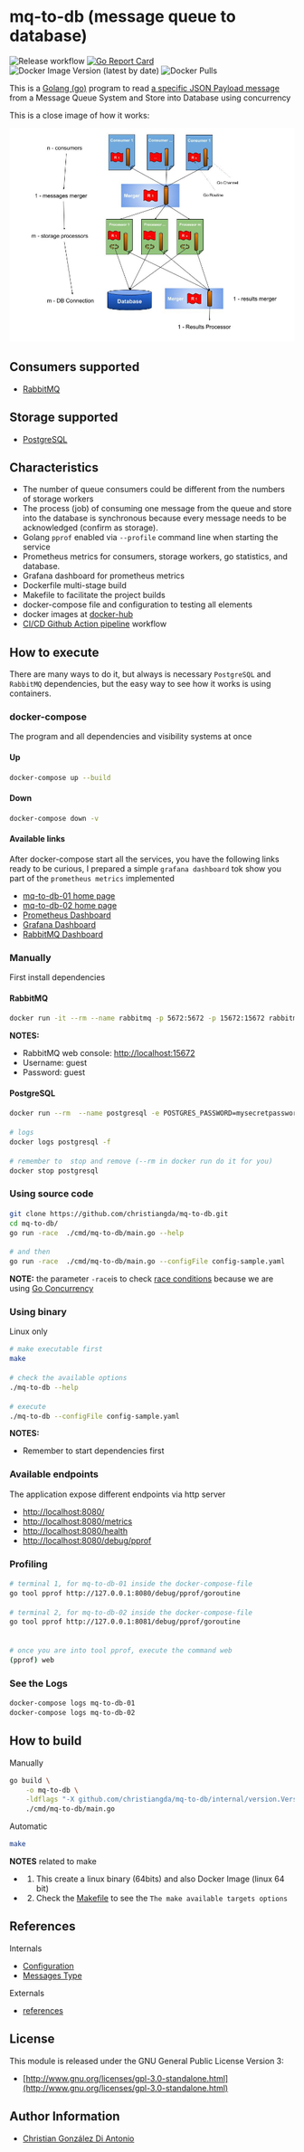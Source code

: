 # mq-to-db (message queue to database)

![Release workflow](https://github.com/christiangda/mq-to-db/workflows/Release%20workflow/badge.svg)
[![Go Report Card](https://goreportcard.com/badge/github.com/christiangda/mq-to-db)](https://goreportcard.com/report/github.com/christiangda/mq-to-db)
![Docker Image Version (latest by date)](https://img.shields.io/docker/v/christiangda/mq-to-db?style=plastic)
![Docker Pulls](https://img.shields.io/docker/pulls/christiangda/mq-to-db?style=plastic)

This is a [Golang (go)](https://golang.org/) program to read [a specific JSON Payload message](docs/messages.md) from a Message Queue System and Store into Database using concurrency

This is a close image of how it works:

![mq-to-db](images/nxconsumers-mxworkers.jpg)

## Consumers supported

* [RabbitMQ](https://www.rabbitmq.com/)

## Storage supported

* [PostgreSQL](https://www.postgresql.org/)

## Characteristics

* The number of queue consumers could be different from the numbers of storage workers
* The process (job) of consuming one message from the queue and store into the database is synchronous because every message needs to be acknowledged (confirm as storage).
* Golang `pprof` enabled via `--profile` command line when starting the service
* Prometheus metrics for consumers, storage workers, go statistics, and database.
* Grafana dashboard for prometheus metrics
* Dockerfile multi-stage build
* Makefile to facilitate the project builds
* docker-compose file and configuration to testing all elements
* docker images at [docker-hub](https://hub.docker.com/repository/docker/christiangda/mq-to-db)
* [CI/CD Github Action pipeline](https://github.com/christiangda/mq-to-db/actions) workflow

## How to execute

There are many ways to do it, but always is necessary `PostgreSQL` and `RabbitMQ` dependencies, but the easy way to see how it works is using containers.

### docker-compose

The program and all dependencies and visibility systems at once

#### Up

```bash
docker-compose up --build
```

#### Down

```bash
docker-compose down -v
```

#### Available links

After docker-compose start all the services, you have the following links ready to be curious, I prepared a simple `grafana dashboard` tok show you part of the `prometheus metrics` implemented

* [mq-to-db-01 home page](http://localhost:8080/)
* [mq-to-db-02 home page](http://localhost:8081/)
* [Prometheus Dashboard](http://localhost:9090/)
* [Grafana Dashboard](http://localhost:3000/)
* [RabbitMQ Dashboard](http://localhost:15672/)

### Manually

First install dependencies

#### RabbitMQ

```bash
docker run -it --rm --name rabbitmq -p 5672:5672 -p 15672:15672 rabbitmq:3-management
```

__NOTES:__

* RabbitMQ web console: [http://localhost:15672](http://localhost:15672)
* Username: guest
* Password: guest

#### PostgreSQL

```bash
docker run --rm  --name postgresql -e POSTGRES_PASSWORD=mysecretpassword -p 5432:5432 -d postgres

# logs
docker logs postgresql -f

# remember to  stop and remove (--rm in docker run do it for you)
docker stop postgresql
```

### Using source code

```bash
git clone https://github.com/christiangda/mq-to-db.git
cd mq-to-db/
go run -race  ./cmd/mq-to-db/main.go --help

# and then
go run -race  ./cmd/mq-to-db/main.go --configFile config-sample.yaml
```

__NOTE:__ the parameter `-race`is to check [race conditions](https://blog.golang.org/race-detector) because we are using [Go Concurrency](https://blog.golang.org/pipelines)

### Using binary

Linux only

```bash
# make executable first
make

# check the available options
./mq-to-db --help

# execute
./mq-to-db --configFile config-sample.yaml
```

__NOTES:__

* Remember to start dependencies first

### Available endpoints

The application expose different endpoints via http server

* [http://localhost:8080/](http://localhost:8080/)
* [http://localhost:8080/metrics](http://localhost:8080/metrics)
* [http://localhost:8080/health](http://localhost:8080/health)
* [http://localhost:8080/debug/pprof](http://localhost:8080/debug/pprof)

### Profiling

```bash
# terminal 1, for mq-to-db-01 inside the docker-compose-file
go tool pprof http://127.0.0.1:8080/debug/pprof/goroutine

# terminal 2, for mq-to-db-02 inside the docker-compose-file
go tool pprof http://127.0.0.1:8081/debug/pprof/goroutine


# once you are into tool pprof, execute the command web
(pprof) web
```

### See the Logs

```bash
docker-compose logs mq-to-db-01
docker-compose logs mq-to-db-02
```

## How to build

Manually

```bash
go build \
    -o mq-to-db \
    -ldflags "-X github.com/christiangda/mq-to-db/internal/version.Version=$(git rev-parse --abbrev-ref HEAD) -X github.com/christiangda/mq-to-db/internal/version.Revision=$(git rev-parse HEAD) -X github.com/christiangda/mq-to-db/internal/version.Branch=$(git rev-parse --abbrev-ref HEAD) -X github.com/christiangda/mq-to-db/internal/version.BuildUser=\"$(git config --get user.name | tr -d '\040\011\012\015\n')\" -X github.com/christiangda/mq-to-db/internal/version.BuildDate=$(date +'%Y-%m-%dT%H:%M:%S')" \
    ./cmd/mq-to-db/main.go
```

Automatic

```bash
make
```

__NOTES__ related to make

* 1. This create a linux binary (64bits) and also Docker Image (linux 64 bit)
* 2. Check the [Makefile](Makefile) to see the `The make available targets options`

## References

Internals

* [Configuration](docs/config.md)
* [Messages Type](docs/messages.md)

Externals

* [references](docs/references.md)
  
## License

This module is released under the GNU General Public License Version 3:

* [http://www.gnu.org/licenses/gpl-3.0-standalone.html](http://www.gnu.org/licenses/gpl-3.0-standalone.html)

## Author Information

* [Christian González Di Antonio](https://github.com/christiangda)